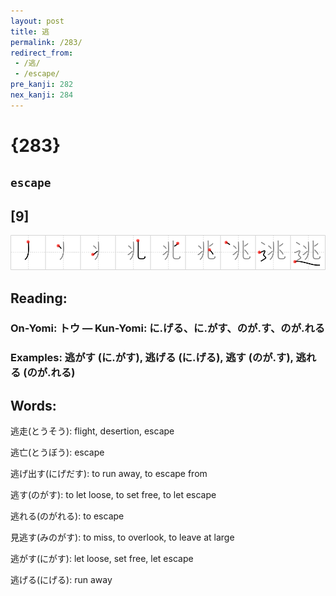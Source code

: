 ```yaml
---
layout: post
title: 逃
permalink: /283/
redirect_from:
 - /逃/
 - /escape/
pre_kanji: 282
nex_kanji: 284
---
```


# {283}

## `escape`

## [9]

<div class="stroke"><img src="../images/E98083.png" /></div>

## Reading:

### On-Yomi: トウ &mdash; Kun-Yomi: に.げる、に.がす、のが.す、のが.れる

### Examples: 逃がす (に.がす), 逃げる (に.げる), 逃す (のが.す), 逃れる (のが.れる)

## Words:

逃走(とうそう): flight, desertion, escape

逃亡(とうぼう): escape

逃げ出す(にげだす): to run away, to escape from

逃す(のがす): to let loose, to set free, to let escape

逃れる(のがれる): to escape

見逃す(みのがす): to miss, to overlook, to leave at large

逃がす(にがす): let loose, set free, let escape

逃げる(にげる): run away

